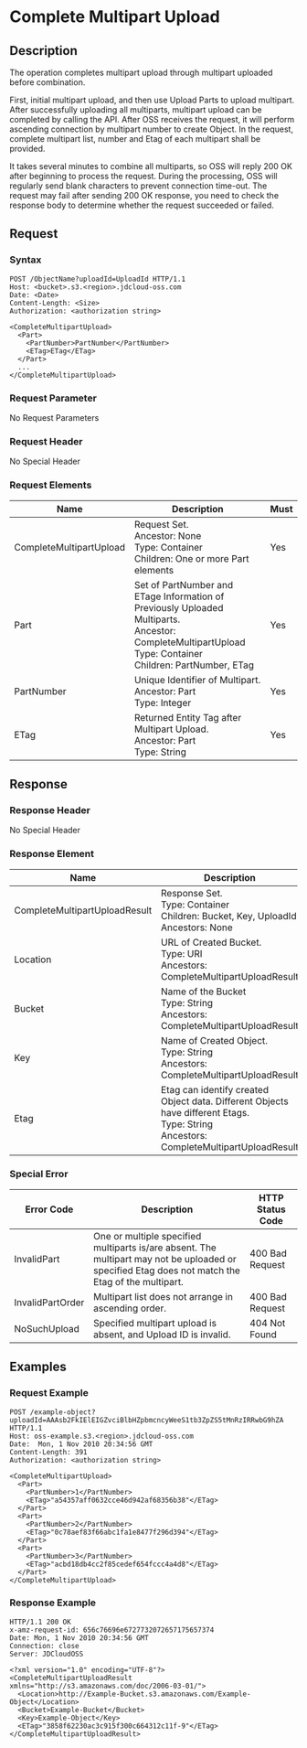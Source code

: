# Complete Multipart Upload

## Description
The operation completes multipart upload through multipart uploaded before combination.

First, initial multipart upload, and then use Upload Parts to upload multipart. After successfully uploading all multiparts, multipart upload can be completed by calling the API. After OSS receives the request, it will perform ascending connection by multipart number to create Object. In the request, complete multipart list, number and Etag of each multipart shall be provided.

It takes several minutes to combine all multiparts, so OSS will reply 200 OK after beginning to process the request. During the processing, OSS will regularly send blank characters to prevent connection time-out. The request may fail after sending 200 OK response, you need to check the response body to determine whether the request succeeded or failed.

## Request
### Syntax
```
POST /ObjectName?uploadId=UploadId HTTP/1.1
Host: <bucket>.s3.<region>.jdcloud-oss.com 
Date: <Date>
Content-Length: <Size>
Authorization: <authorization string>

<CompleteMultipartUpload>
  <Part>
    <PartNumber>PartNumber</PartNumber>
    <ETag>ETag</ETag>
  </Part>
  ...
</CompleteMultipartUpload>
```
### Request Parameter
No Request Parameters
### Request Header
No Special Header
### Request Elements

Name|Description|Must
---|---|---
CompleteMultipartUpload|Request Set. <br>Ancestor: None<br>Type: Container<br>Children: One or more Part elements|Yes
Part|Set of PartNumber and ETage Information of Previously Uploaded Multiparts. <br>Ancestor: CompleteMultipartUpload<br>Type: Container<br>Children: PartNumber, ETag|Yes
PartNumber|Unique Identifier of Multipart. <br>Ancestor: Part<br>Type: Integer|Yes
ETag|Returned Entity Tag after Multipart Upload. <br>Ancestor: Part<br>Type: String|Yes

## Response
### Response Header
No Special Header

### Response Element

Name|Description
---|---
CompleteMultipartUploadResult|Response Set. <br>Type: Container<br>Children: Bucket, Key, UploadId<br>Ancestors: None
Location|URL of Created Bucket. <br>Type: URI<br>Ancestors: CompleteMultipartUploadResult
Bucket|Name of the Bucket<br>Type: String<br>Ancestors: CompleteMultipartUploadResult
Key|Name of Created Object. <br>Type: String<br>Ancestors: CompleteMultipartUploadResult
Etag|Etag can identify created Object data. Different Objects have different Etags. <br>Type: String<br>Ancestors: CompleteMultipartUploadResult

### Special Error

Error Code|Description|HTTP Status Code
---|---|---
InvalidPart|One or multiple specified multiparts is/are absent. The multipart may not be uploaded or specified Etag does not match the Etag of the multipart. |400 Bad Request
InvalidPartOrder|Multipart list does not arrange in ascending order. |400 Bad Request
NoSuchUpload|Specified multipart upload is absent, and Upload ID is invalid. |404 Not Found

## Examples
### Request Example
```
POST /example-object?uploadId=AAAsb2FkIElEIGZvciBlbHZpbmcncyWeeS1tb3ZpZS5tMnRzIRRwbG9hZA HTTP/1.1
Host: oss-example.s3.<region>.jdcloud-oss.com
Date:  Mon, 1 Nov 2010 20:34:56 GMT
Content-Length: 391
Authorization: <authorization string>

<CompleteMultipartUpload>
  <Part>
    <PartNumber>1</PartNumber>
    <ETag>"a54357aff0632cce46d942af68356b38"</ETag>
  </Part>
  <Part>
    <PartNumber>2</PartNumber>
    <ETag>"0c78aef83f66abc1fa1e8477f296d394"</ETag>
  </Part>
  <Part>
    <PartNumber>3</PartNumber>
    <ETag>"acbd18db4cc2f85cedef654fccc4a4d8"</ETag>
  </Part>
</CompleteMultipartUpload>
```
### Response Example
```
HTTP/1.1 200 OK
x-amz-request-id: 656c76696e6727732072657175657374
Date: Mon, 1 Nov 2010 20:34:56 GMT
Connection: close
Server: JDCloudOSS

<?xml version="1.0" encoding="UTF-8"?>
<CompleteMultipartUploadResult xmlns="http://s3.amazonaws.com/doc/2006-03-01/">
  <Location>http://Example-Bucket.s3.amazonaws.com/Example-Object</Location>
  <Bucket>Example-Bucket</Bucket>
  <Key>Example-Object</Key>
  <ETag>"3858f62230ac3c915f300c664312c11f-9"</ETag>
</CompleteMultipartUploadResult>
```


